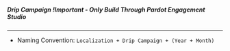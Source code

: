 ##### Drip Campaign ***!Important - Only Build Through Pardot Engagement Studio***
---
- Naming Convention: `Localization + Drip Campaign + (Year + Month)`
